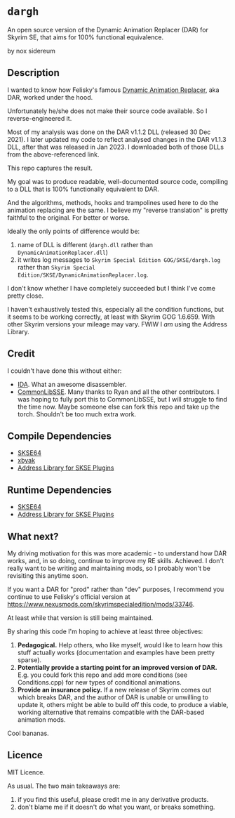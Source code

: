 # `dargh`
An open source version of the Dynamic Animation Replacer (DAR) for Skyrim SE, that aims for 100% functional equivalence.

by nox sidereum

## Description

I wanted to know how Felisky's famous [Dynamic Animation Replacer](https://www.nexusmods.com/skyrimspecialedition/mods/33746), aka DAR, worked under the hood.

Unfortunately he/she does not make their source code available. So I reverse-engineered it. 

Most of my analysis was done on the DAR v1.1.2 DLL (released 30 Dec 2021). I later updated my code to reflect analysed changes in the DAR v1.1.3 DLL, after that was released in Jan 2023. I downloaded both of those DLLs from the above-referenced link.

This repo captures the result.

My goal was to produce readable, well-documented source code, compiling to a DLL that is 100% functionally equivalent to DAR. 

And the algorithms, methods, hooks and trampolines used here to do the animation replacing are the same. I believe my "reverse translation" is pretty faithful to the original. For better or worse.

Ideally the only points of difference would be: 

  1. name of DLL is different (`dargh.dll` rather than `DynamicAnimationReplacer.dll`)
  2. it writes log messages to `Skyrim Special Edition GOG/SKSE/dargh.log` rather than `Skyrim Special Edition/SKSE/DynamicAnimationReplacer.log`.

I don't know whether I have completely succeeded but I think I've come pretty close.

I haven't exhaustively tested this, especially all the condition functions, but it seems to be working correctly, at least with Skyrim GOG 1.6.659. With other Skyrim versions your mileage may vary. FWIW I *am* using the Address Library.

## Credit 
I couldn't have done this without either:

* [IDA](https://hex-rays.com/ida-pro/ida-disassembler/). What an awesome disassembler.
* [CommonLibSSE](https://github.com/Ryan-rsm-McKenzie/CommonLibSSE). Many thanks to Ryan and all the other contributors. I was hoping to fully port this to CommonLibSSE, but I will struggle to find the time now. Maybe someone else can fork this repo and take up the torch. Shouldn't be too much extra work.

## Compile Dependencies
* [SKSE64](https://github.com/ianpatt/skse64/tree/gog)
* [xbyak](https://github.com/herumi/xbyak)
* [Address Library for SKSE Plugins](https://www.nexusmods.com/skyrimspecialedition/mods/32444)

## Runtime Dependencies
* [SKSE64](https://skse.silverlock.org/)
* [Address Library for SKSE Plugins](https://www.nexusmods.com/skyrimspecialedition/mods/32444)

## What next?
My driving motivation for this was more academic - to understand how DAR works, and, in so doing, continue to improve my RE skills. Achieved. I don't really want to be writing and maintaining mods, so I probably won't be revisiting this anytime soon.

If you want a DAR for "prod" rather than "dev" purposes, I recommend you continue to use Felisky's official version at https://www.nexusmods.com/skyrimspecialedition/mods/33746.

At least while that version is still being maintained.

By sharing this code I'm hoping to achieve at least three objectives:
  1. **Pedagogical.** Help others, who like myself, would like to learn how this stuff actually works (documentation and examples have been pretty sparse).
  2. **Potentially provide a starting point for an improved version of DAR.** E.g. you could fork this repo and add more conditions (see Conditions.cpp) for new types of conditional animations.
  3. **Provide an insurance policy.** If a new release of Skyrim comes out which breaks DAR, and the author of DAR is unable or unwilling to update it, others might be able to build off this code, to produce a viable, working alternative that remains compatible with the DAR-based animation mods.

Cool bananas.

## Licence
MIT Licence. 

As usual. The two main takeaways are: 

1. if you find this useful, please credit me in any derivative products.
2. don't blame me if it doesn't do what you want, or breaks something.


